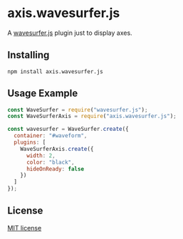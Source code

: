 # axis.wavesurfer.js
A [wavesurfer.js](https://github.com/katspaugh/wavesurfer.js) plugin just to display axes. 

## Installing
```shell
npm install axis.wavesurfer.js
```

## Usage Example
```javascript
const WaveSurfer = require("wavesurfer.js");
const WaveSurferAxis = require("axis.wavesurfer.js");

const wavesurfer = WaveSurfer.create({
  container: "#waveform",
  plugins: [
    WaveSurferAxis.create({
      width: 2,
      color: "black",
      hideOnReady: false
    })
  ]
});
```

## License
[MIT license](https://github.com/higuri/axis.wavesurfer.js/blob/master/LICENSE)

